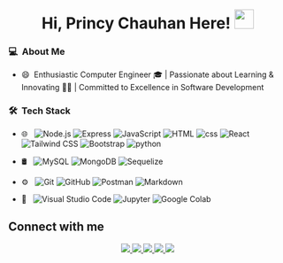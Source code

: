  
 <h1 align="center">Hi, Princy Chauhan Here! <img src="https://media.giphy.com/media/hvRJCLFzcasrR4ia7z/giphy.gif" width="35"></h1>

### 💻 &nbsp;About Me

- 😄 &nbsp;Enthusiastic Computer Engineer 🎓 | Passionate about Learning & Innovating 👩‍💻 | Committed to Excellence in Software Development

### 🛠 &nbsp;Tech Stack

- 🌐 &nbsp;
  ![Node.js](https://img.shields.io/badge/-Node.js-333333?style=flat&logo=Node.js)
  ![Express](https://img.shields.io/badge/-express-333333?style=flat&logo=express)
  ![JavaScript](https://img.shields.io/badge/-JavaScript-333333?style=flat&logo=javascript)
  ![HTML](https://img.shields.io/badge/-HTML-333333?style=flat&logo=HTML5)
  ![css](https://img.shields.io/badge/-css-333333?style=flat&logo=css3)
 ![React](https://img.shields.io/badge/-React-333333?style=flat&logo=react)
![Tailwind CSS](https://img.shields.io/badge/-TailwindCSS-333333?style=flat&logo=tailwind-css)
![Bootstrap](https://img.shields.io/badge/-Bootstrap-333333?style=flat&logo=bootstrap&logoColor=563D7C)
![python](https://img.shields.io/badge/-python-333333?style=flat&logo=python)
 
- 🛢 &nbsp;
  ![MySQL](https://img.shields.io/badge/-SQL-333333?style=flat&logo=sqlite)
  ![MongoDB](https://img.shields.io/badge/-MongoDB-333333?style=flat&logo=Mongodb)
  ![Sequelize](https://img.shields.io/badge/-Sequelize-333333?style=flat&logo=Sequelize)
  
  
 - ⚙️ &nbsp;
  ![Git](https://img.shields.io/badge/-Git-333333?style=flat&logo=git)
  ![GitHub](https://img.shields.io/badge/-GitHub-333333?style=flat&logo=github)
  ![Postman](https://img.shields.io/badge/-Postman-333333?style=flat&logo=postman)
  ![Markdown](https://img.shields.io/badge/-Markdown-333333?style=flat&logo=markdown)

- 🔧 &nbsp;
  ![Visual Studio Code](https://img.shields.io/badge/-Visual%20Studio%20Code-333333?style=flat&logo=visual-studio-code&logoColor=007ACC)
  ![Jupyter](https://img.shields.io/badge/-Jupyter-333333?style=flat&logo=jupyter)
  ![Google Colab](https://img.shields.io/badge/-GoogleColab-333333?style=flat&logo=Google-Colab)

 
## Connect with me

<p align="center">
  <a href="https://www.linkedin.com/in/princy-chauhan">
    <img src="https://img.shields.io/badge/-Princy%20Chauhan-0077B5?style=flat-square&logo=Linkedin&logoColor=white"/>
  </a>
  <a href="mailto:chauhanprincee7@gmail.com">
    <img src="https://img.shields.io/badge/-chauhanprincee7@gmail.com-D14836?style=flat-square&logo=Gmail&logoColor=white"/>
  </a>
  <a href="https://stackoverflow.com/users/20250062/princy-chauhan">
    <img src="https://img.shields.io/badge/-Stack%20Overflow-FE7A16?style=flat-square&logo=Stack-Overflow&logoColor=white"/>
  </a>
  <a href="https://leetcode.com/u/PrincyChauhan/">
    <img src="https://img.shields.io/badge/-LeetCode-FFA116?style=flat-square&logo=LeetCode&logoColor=white"/>
  </a>
  <a href="https://medium.com/@chauhanprincee7">
    <img src="https://img.shields.io/badge/-Medium-12100E?style=flat-square&logo=Medium&logoColor=white"/>
  </a>
</p>
